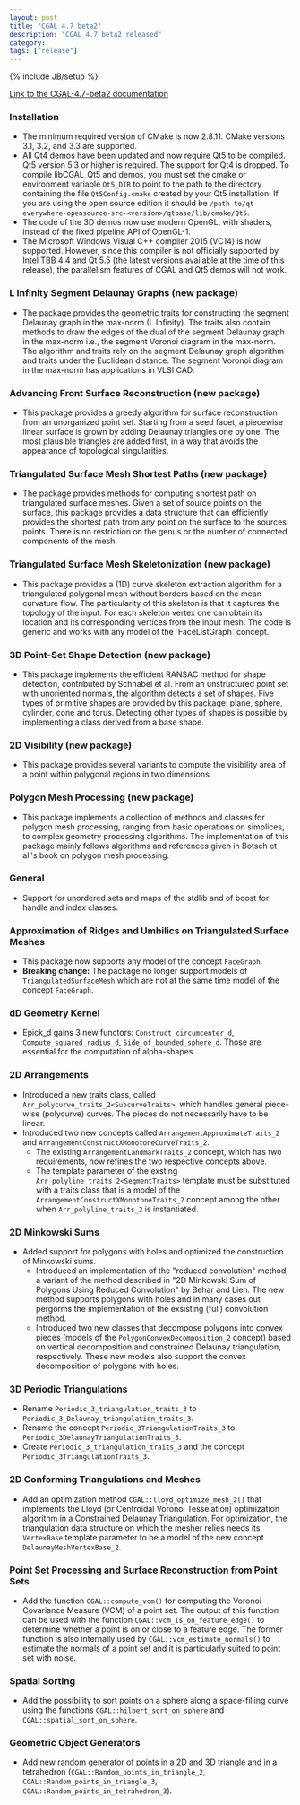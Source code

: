 ```yaml
---
layout: post
title: "CGAL 4.7 beta2"
description: "CGAL 4.7 beta2 released"
category: 
tags: ["release"]
---
```

{% include JB/setup %}

<a href="http://doc.cgal.org/4.7/Manual/index.html">Link to the
CGAL-4.7-beta2 documentation</a>

<!-- Installation (and general changes) -->
  <h3>Installation</h3>
  <ul>
    <li>The minimum required version of CMake is now 2.8.11. CMake versions
      3.1, 3.2, and 3.3 are supported.</li>
    <li>All Qt4 demos have been updated and now require Qt5 to be
      compiled. Qt5 version 5.3 or higher is required.  The support for Qt4
      is dropped. To compile libCGAL_Qt5 and demos, you must set the cmake
      or environment variable <code>Qt5_DIR</code> to point to the path to
      the directory containing the file <code>Qt5Config.cmake</code>
      created by your Qt5 installation.  If you are using the open source
      edition it should be
    <code>/path-to/qt-everywhere-opensource-src-&lt;version&gt;/qtbase/lib/cmake/Qt5</code>.
    </li>
    <li>The code of the 3D demos now use modern OpenGL, with shaders,
    instead of the fixed pipeline API of OpenGL-1.</li>
    <li>The Microsoft Windows Visual C++ compiler 2015 (VC14) is now
      supported.  However, since this compiler is not officially supported
      by Intel TBB 4.4 and Qt 5.5 (the latest versions available at the
      time of this release), the parallelism features of CGAL and Qt5 demos
      will not work.
    </li>
  </ul>

  <h3>L Infinity Segment Delaunay Graphs (new package)</h3>
  <ul>
    <li>
      The package provides the geometric traits for constructing the
      segment Delaunay graph in the max-norm (L Infinity).  The traits also
      contain methods to draw the edges of the dual of the segment Delaunay
      graph in the max-norm i.e., the segment Voronoi diagram in the
      max-norm. The algorithm and traits rely on the segment Delaunay graph
      algorithm and traits under the Euclidean distance. The segment
      Voronoi diagram in the max-norm has applications in VLSI CAD.
    </li>
  </ul>

  <h3>Advancing Front Surface Reconstruction (new package)</h3>
  <ul>
    <li>
      This package provides a greedy algorithm for surface reconstruction
      from an unorganized point set. Starting from a seed facet, a
      piecewise linear surface is grown by adding Delaunay triangles one by
      one. The most plausible triangles are added first, in a way that
      avoids the appearance of topological singularities.
    </li>
  </ul>

  <h3>Triangulated Surface Mesh Shortest Paths (new package)</h3>
  <ul>
    <li>
      The package provides methods for computing shortest path on
      triangulated surface meshes. Given a set of source points
      on the surface, this package provides a data structure that
      can efficiently provides the shortest path from any point on
      the surface to the sources points.
      There is no restriction on the genus or the number of connected
      components of the mesh.
    </li>
  </ul>

  <h3>Triangulated Surface Mesh Skeletonization (new package)</h3>
  <ul>
    <li>
      This package provides a (1D) curve skeleton extraction algorithm for
      a triangulated polygonal mesh without borders based on the mean
      curvature flow.  The particularity of this skeleton is that it
      captures the topology of the input.  For each skeleton vertex one can
      obtain its location and its corresponding vertices from the input
      mesh.  The code is generic and works with any model of the
      `FaceListGraph` concept.
    </li>
  </ul>

  <h3>3D Point-Set Shape Detection (new package)</h3>
  <ul>
    <li>
      This package implements the efficient RANSAC method for shape
      detection, contributed by Schnabel et al. From an unstructured point
      set with unoriented normals, the algorithm detects a set of
      shapes. Five types of primitive shapes are provided by this package:
      plane, sphere, cylinder, cone and torus. Detecting other types of
      shapes is possible by implementing a class derived from a base shape.
    </li>
  </ul>

  <h3>2D Visibility (new package)</h3>
  <ul>
    <li>This package provides several variants to compute the visibility
      area of a point within polygonal regions in two dimensions.
    </li>
  </ul>

  <h3>Polygon Mesh Processing (new package)</h3>
  <ul>
    <li> This package implements a collection of methods and classes for
      polygon mesh processing, ranging from basic operations on simplices,
      to complex geometry processing algorithms.  The implementation of
      this package mainly follows algorithms and references given in Botsch
      et al.'s book on polygon mesh processing.
    </li>
  </ul>


  <h3>General</h3>
  <ul>
    <li>Support for unordered sets and maps of the stdlib and of boost for
      handle and index classes.
    </li>
  </ul>

  <h3>Approximation of Ridges and Umbilics on Triangulated Surface Meshes</h3>
  <ul>
    <li> This package now supports any model of the
      concept <code>FaceGraph</code>.</li>
    <li> <b>Breaking change:</b> The package no longer support models
      of <code>TriangulatedSurfaceMesh</code> which are not at the same
      time model of the concept <code>FaceGraph</code>.
    </li>
  </ul>

  <h3>dD Geometry Kernel</h3>
  <ul>
    <li>
      Epick_d gains 3 new functors: <code>Construct_circumcenter_d</code>,
      <code>Compute_squared_radius_d</code>,
      <code>Side_of_bounded_sphere_d</code>.
      Those are essential for the computation of alpha-shapes.
    </li>
  </ul>

  <h3>2D Arrangements</h3>
  <ul>
    <li>Introduced a new traits class, called
      <code>Arr_polycurve_traits_2&lt;SubcurveTraits&gt;</code>, which
      handles general piece-wise (polycurve) curves. The pieces do not
      necessarily have to be linear.</li>
    <li>Introduced two new concepts called
      <code>ArrangementApproximateTraits_2</code> and
      <code>ArrangementConstructXMonotoneCurveTraits_2</code>.
      <ul>
	<li>The existing <code>ArrangementLandmarkTraits_2</code> concept,
	  which has two requirements, now refines the two respective
	  concepts above.</li>
	<li>The template parameter of the exsting
	  <code>Arr_polyline_traits_2&lt;SegmentTraits&gt;</code> template
	  must be substituted with a traits class that is a model of
	  the <code>ArrangementConstructXMonotoneTraits_2</code> concept
	  among the other when <code>Arr_polyline_traits_2</code> is
	  instantiated.
        </li>
      </ul>
    </li>
  </ul>

  <h3>2D Minkowski Sums</h3>
  <ul>
    <li>Added support for polygons with holes and optimized the
      construction of Minkowski sums.
      <ul>
        <li>Introduced an implementation of the "reduced convolution"
	  method, a variant of the method described in "2D Minkowski Sum of
	  Polygons Using Reduced Convolution" by Behar and Lien. The new
	  method supports polygons with holes and in many cases out
	  pergorms the implementation of the exsisting (full) convolution
	  method.</li>
        <li>Introduced two new classes that decompose polygons into convex
	  pieces (models of the <code>PolygonConvexDecomposition_2</code>
	  concept) based on vertical decomposition and constrained Delaunay
	  triangulation, respectively. These new models also support the
	  convex decomposition of polygons with holes.
        </li>
      </ul>
    </li>
  </ul>

  <h3>3D Periodic Triangulations</h3>
  <ul>
    <li>Rename <code>Periodic_3_triangulation_traits_3</code> to
      <code>Periodic_3_Delaunay_triangulation_traits_3</code>.
    </li>
    <li>Rename the concept <code>Periodic_3TriangulationTraits_3</code> to
          <code>Periodic_3DelaunayTriangulationTraits_3</code>.
    </li>
    <li>Create <code>Periodic_3_triangulation_traits_3</code> and the
      concept <code>Periodic_3TriangulationTraits_3</code>.
    </li>
  </ul>

  <h3>2D Conforming Triangulations and Meshes</h3>
  <ul>
    <li>
      Add an optimization method <code>CGAL::lloyd_optimize_mesh_2()</code>
      that implements the Lloyd (or Centroidal Voronoi Tesselation)
      optimization algorithm in a Constrained Delaunay Triangulation.  For
      optimization, the triangulation data structure on which the mesher
      relies needs its <code>VertexBase</code> template parameter to be a
      model of the new concept <code>DelaunayMeshVertexBase_2</code>.
    </li>
  </ul>

  <h3>Point Set Processing and Surface Reconstruction from Point Sets</h3>
  <ul>
    <li>
      Add the function <code>CGAL::compute_vcm()</code> for computing the
      Voronoi Covariance Measure (VCM) of a point set. The output of this
      function can be used with the
      function <code>CGAL::vcm_is_on_feature_edge()</code> to determine
      whether a point is on or close to a feature edge. The former function
      is also internally used by <code>CGAL::vcm_estimate_normals()</code>
      to estimate the normals of a point set and it is particularly suited
      to point set with noise.
    </li>
  </ul>

  <h3>Spatial Sorting</h3>
  <ul>
    <li>Add the possibility to sort points on a sphere along
      a space-filling curve using the functions
      <code>CGAL::hilbert_sort_on_sphere</code> and
      <code>CGAL::spatial_sort_on_sphere</code>.</li>
  </ul>

  <h3>Geometric Object Generators</h3>
  <ul>
    <li>Add new random generator of points in a 2D and 3D triangle and in a
        tetrahedron
        (<code>CGAL::Random_points_in_triangle_2</code>,
        <code>CGAL::Random_points_in_triangle_3</code>,
        <code>CGAL::Random_points_in_tetrahedron_3</code>).
    </li>
  </ul>

